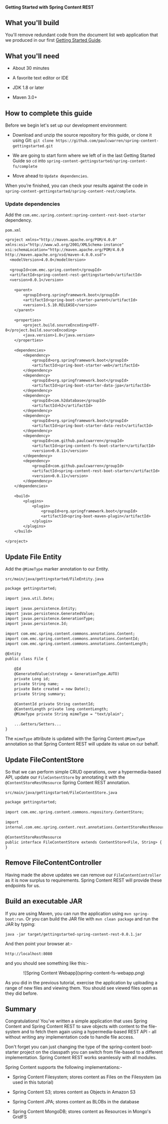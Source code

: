 #### Getting Started with Spring Content REST

## What you'll build

You'll remove redundant code from the document list web application that we produced in our first [Getting Started Guide](spring-content-fs-docs.md).

## What you'll need

- About 30 minutes

- A favorite text editor or IDE

- JDK 1.8 or later

- Maven 3.0+

## How to complete this guide

Before we begin let's set up our development environment:

- Download and unzip the source repository for this guide, or clone it using Git: `git clone https://github.com/paulcwarren/spring-content-gettingstarted.git`

- We are going to start form where we left of in the last Getting Started Guide so `cd` into `spring-content-gettingstarted/spring-content-fs/complete`

- Move ahead to `Update dependencies`.

When you’re finished, you can check your results against the code in `spring-content-gettingstarted/spring-content-rest/complete`.

### Update dependencies

Add the `com.emc.spring.content:spring-content-rest-boot-starter` dependency.

`pom.xml`

```
<project xmlns="http://maven.apache.org/POM/4.0.0" xmlns:xsi="http://www.w3.org/2001/XMLSchema-instance" xsi:schemaLocation="http://maven.apache.org/POM/4.0.0 http://maven.apache.org/xsd/maven-4.0.0.xsd">
  <modelVersion>4.0.0</modelVersion>

  <groupId>com.emc.spring.content</groupId>
  <artifactId>spring-content-rest-gettingstarted</artifactId>
  <version>0.0.1</version>

	<parent>
		<groupId>org.springframework.boot</groupId>
		<artifactId>spring-boot-starter-parent</artifactId>
		<version>1.5.10.RELEASE</version>
	</parent>

	<properties>
		<project.build.sourceEncoding>UTF-8</project.build.sourceEncoding>
		<java.version>1.8</java.version>
	</properties>

	<dependencies>
		<dependency>
			<groupId>org.springframework.boot</groupId>
			<artifactId>spring-boot-starter-web</artifactId>
		</dependency>
		<dependency>
			<groupId>org.springframework.boot</groupId>
			<artifactId>spring-boot-starter-data-jpa</artifactId>
		</dependency>
		<dependency>
			<groupId>com.h2database</groupId>
			<artifactId>h2</artifactId>
		</dependency>
		<dependency>
			<groupId>org.springframework.boot</groupId>
			<artifactId>spring-boot-starter-data-rest</artifactId>
		</dependency>
		<dependency>
			<groupId>com.github.paulcwarren</groupId>
			<artifactId>spring-content-fs-boot-starter</artifactId>
			<version>0.0.11</version>
		</dependency>
 		<dependency>
			<groupId>com.github.paulcwarren</groupId>
			<artifactId>spring-content-rest-boot-starter</artifactId>
			<version>0.0.11</version>
		</dependency>
 	</dependencies>

	<build>
		<plugins>
			<plugin>
				<groupId>org.springframework.boot</groupId>
				<artifactId>spring-boot-maven-plugin</artifactId>
			</plugin>
		</plugins>
	</build>

</project>
```

## Update File Entity

Add the `@MimeType` marker annotation to our Entity.

`src/main/java/gettingstarted/FileEntity.java`

```
package gettingstarted;

import java.util.Date;

import javax.persistence.Entity;
import javax.persistence.GeneratedValue;
import javax.persistence.GenerationType;
import javax.persistence.Id;

import com.emc.spring.content.commons.annotations.Content;
import com.emc.spring.content.commons.annotations.ContentId;
import com.emc.spring.content.commons.annotations.ContentLength;

@Entity
public class File {

	@Id
	@GeneratedValue(strategy = GenerationType.AUTO)
	private Long id;
	private String name;
	private Date created = new Date();
	private String summary;

	@ContentId private String contentId;
	@ContentLength private long contentLength;
	@MimeType private String mimeType = "text/plain";

	...Getters/Setters...
}
```

The `mimeType` attribute is updated with the Spring Content  `@MimeType` annotation so that Spring Content REST will update its value on our behalf.

## Update FileContentStore

So that we can perform simple CRUD operations, over a hypermedia-based API, update our `FileContentStore` by annotating it with the `@ContentStoreRestResource` Spring Content REST annotation.

`src/main/java/gettingstarted/FileContentStore.java`

```
package gettingstarted;

import com.emc.spring.content.commons.repository.ContentStore;

import internal.com.emc.spring.content.rest.annotations.ContentStoreRestResource;

@ContentStoreRestResource
public interface FileContentStore extends ContentStore<File, String> {
}
```

## Remove FileContentController

Having made the above updates we can remove our `FileContentController` as it is now surplus to requirements.   Spring Content REST will provide these endpoints for us.

## Build an executable JAR

If you are using Maven, you can run the application using `mvn spring-boot:run`.  Or you can build the JAR file with `mvn clean package` and run the JAR by typing:

`java -jar target/gettingstarted-spring-content-rest-0.0.1.jar`

And then point your browser at:-

`http://localhost:8080`

and you should see something like this:-

<center>![Spring Content Webapp](spring-content-fs-webapp.png)</center>

As you did in the previous tutorial, exercise the application by uploading a range of new files and viewing them.  You should see viewed files open as they did before.

## Summary

Congratulations!  You've written a simple application that uses Spring Content and Spring Content REST to save objects with content to the file-system and to fetch them again using a hypermedia-based REST API - all without writing any implementation code to handle file access.

Don't forget you can just changing the type of the spring-content boot-starter project on the classpath you can switch from file-based to a different implementation.  Spring Content REST works seamlessly with all modules.

Spring Content supports the following implementations:-

- Spring Content Filesystem; stores content as Files on the Filesystem (as used in this tutorial)

- Spring Content S3; stores content as Objects in Amazon S3

- Spring Content JPA; stores content as BLOBs in the database

- Spring Content MongoDB; stores content as Resources in Mongo's GridFS
